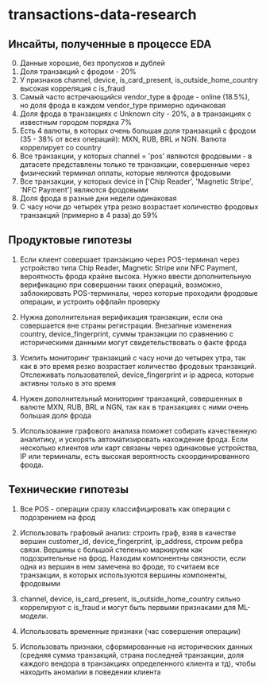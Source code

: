 # transactions-data-research
## Инсайты, полученные в процессе EDA
0) Данные хорошие, без пропусков и дублей
1) Доля транзакций с фродом - 20%
2) У признаков channel, device, is_card_present, is_outside_home_country высокая корреляция с is_fraud
3) Самый часто встречающийся vendor_type в фроде - online (18.5%), но доля фрода в каждом vendor_type примерно одинаковая
4) Доля фрода в транзакциях с Unknown city - 20%, а в транзакциях с известным городом порядка 7%
5) Есть 4 валюты, в которых очень большая доля транзакций с фродом (35 - 38% от всех операций): MXN, RUB, BRL и NGN. Валюта коррелирует со country
6) Все транзакции, у которых channel = 'pos' являются фродовыми  - в датасете представлены только те транзакции, совершенные через физический терминал оплаты, которые являются фродовыми
7) Все транзакции, у которых device in ['Chip Reader', 'Magnetic Stripe', 'NFC Payment'] являются фродовыми
8) Доля фрода в разные дни недели одинаковая
9) С часу ночи до четырех утра резко возрастает количество фродовых транзакций (примерно в 4 раза) до 59%

## Продуктовые гипотезы
1) Если клиент совершает транзакцию через POS-терминал через устройство типа Chip Reader, Magnetic Stripe или NFC Payment, вероятность фрода крайне высока.
Нужно ввести дополнительную верификацию при совершении таких операций, возможно, заблокировать POS-терминалы, через которые проходили фродовые операции, и устроить оффлайн проверку

2) Нужна дополнительная верификация транзакции, если она совершается вне страны регистрации. Внезапные изменения country, device_fingerprint, суммы транзакции по сравнению с историческими данными могут свидетельствовать о факте фрода

3) Усилить мониторинг транзакций с часу ночи до четырех утра, так как в это время резко возрастает количество фродовых транзакций. Отслеживать пользователей, device_fingerprint и ip адреса, которые активны только в это время

4) Нужен дополнительный мониторинг транзакций, совершенных в валюте MXN, RUB, BRL и NGN, так как в транзакциях с ними очень большая доля фрода

5) Использование графового анализа поможет собирать качественную аналитику, и ускорять автоматизировать нахождение фрода. Если несколько клиентов или карт связаны через одинаковые устройства, IP или терминалы, есть высокая вероятность скоординированного фрода.


## Технические гипотезы

1) Все POS - операции сразу классифицировать как операции с подозрением на фрод
   
2) Использовать графовый анализ: строить граф, взяв в качестве вершин customer_id, device_fingerprint, ip_address, строим ребра связи. Вершины с большой степенью маркируем как подозрительные на фрод. Находим компонентны связности, если одна из вершин в нем замечена во фроде, то считаем все транзакции, в которых используются вершины компоненты, фродовыми

3) channel, device, is_card_present, is_outside_home_country сильно коррелируют с is_fraud и могут быть первыми признаками для ML-модели.

4) Использовать временные признаки (час совершения операции)
   
5) Использовать признаки, сформированные на исторических данных (средняя сумма транзакций, страна последней транзакции, доля каждого вендора в транзакциях определенного клиента и тд), чтобы находить аномалии в поведении клиента  
